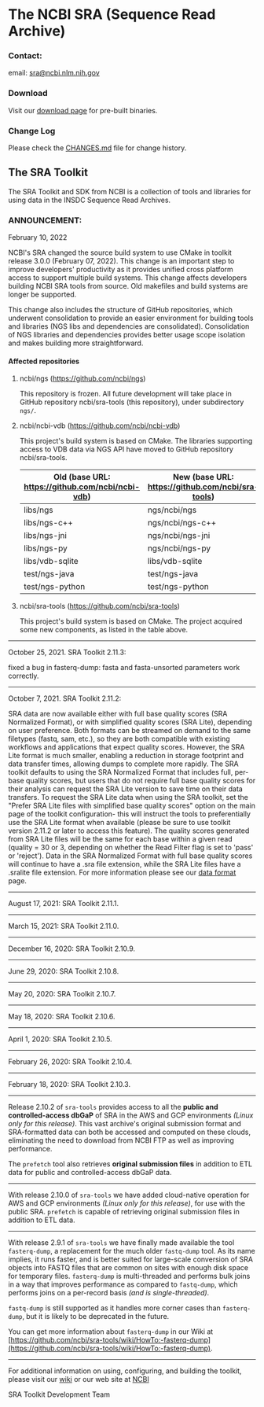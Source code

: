 # The NCBI SRA (Sequence Read Archive)

### Contact:
email: sra@ncbi.nlm.nih.gov

### Download
Visit our [download page](https://github.com/ncbi/sra-tools/wiki/01.-Downloading-SRA-Toolkit) for pre-built binaries.

### Change Log
Please check the [CHANGES.md](CHANGES.md) file for change history.

## The SRA Toolkit
The SRA Toolkit and SDK from NCBI is a collection of tools and libraries for
using data in the INSDC Sequence Read Archives.

### ANNOUNCEMENT:

February 10, 2022

NCBI's SRA changed the source build system to use CMake in toolkit release 3.0.0 (February 07, 2022). This change is an important step to improve developers' productivity as it provides unified cross platform access to support multiple build systems. This change affects developers building NCBI SRA tools from source. Old makefiles and build systems are longer be supported.

This change also includes the structure of GitHub repositories, which underwent consolidation to provide an easier environment for building tools and libraries (NGS libs and dependencies are consolidated). Consolidation of NGS libraries and dependencies provides better usage scope isolation and makes building more straightforward.

#### **Affected repositories**

1) ncbi/ngs (https://github.com/ncbi/ngs)

   This repository is frozen. All future development will take place in GitHub repository ncbi/sra-tools (this repository), under subdirectory `ngs/`.

2) ncbi/ncbi-vdb (https://github.com/ncbi/ncbi-vdb)

   This project's build system is based on CMake. The libraries supporting access to VDB data via NGS API have moved to GitHub repository
   ncbi/sra-tools.

   | Old (base URL: https://github.com/ncbi/ncbi-vdb) | New (base URL: https://github.com/ncbi/sra-tools) |
   | -------------------------------------------------| ------------------------------------------------- |
   | libs/ngs | ngs/ncbi/ngs |
   | libs/ngs-c++ | ngs/ncbi/ngs-c++ |
   | libs/ngs-jni | ngs/ncbi/ngs-jni |
   | libs/ngs-py | ngs/ncbi/ngs-py |
   | libs/vdb-sqlite | libs/vdb-sqlite |
   | test/ngs-java | test/ngs-java |
   | test/ngs-python | test/ngs-python |


3) ncbi/sra-tools (https://github.com/ncbi/sra-tools)

   This project's build system is based on CMake. The project acquired some new components, as listed in the table above.

----

October 25, 2021. SRA Toolkit 2.11.3:

fixed a bug in fasterq-dump: fasta and fasta-unsorted parameters work correctly.

----

October 7, 2021. SRA Toolkit 2.11.2:

SRA data are now available either with full base quality scores (SRA Normalized Format), or with simplified quality scores (SRA Lite), depending on user preference. Both formats can be streamed on demand to the same filetypes (fastq, sam, etc.), so they are both compatible with existing workflows and applications that expect quality scores. However, the SRA Lite format is much smaller, enabling a reduction in storage footprint and data transfer times, allowing dumps to complete more rapidly. The SRA toolkit defaults to using the SRA Normalized Format that includes full, per-base quality scores, but users that do not require full base quality scores for their analysis can request the SRA Lite version to save time on their data transfers. To request the SRA Lite data when using the SRA toolkit, set the "Prefer SRA Lite files with simplified base quality scores" option on the main page of the toolkit configuration- this will instruct the tools to preferentially use the SRA Lite format when available (please be sure to use toolkit version 2.11.2 or later to access this feature). The quality scores generated from SRA Lite files will be the same for each base within a given read (quality = 30 or 3, depending on whether the Read Filter flag is set to 'pass' or 'reject'). Data in the SRA Normalized Format with full base quality scores will continue to have a .sra file extension, while the SRA Lite files have a .sralite file extension. For more information please see our [data format](https://www.ncbi.nlm.nih.gov/sra/docs/sra-data-formats/) page.

----

August 17, 2021: SRA Toolkit 2.11.1.

----

March 15, 2021: SRA Toolkit 2.11.0.

----

December 16, 2020: SRA Toolkit 2.10.9.

----

June 29, 2020: SRA Toolkit 2.10.8.

----

May 20, 2020: SRA Toolkit 2.10.7.

----

May 18, 2020: SRA Toolkit 2.10.6.

----

April 1, 2020: SRA Toolkit 2.10.5.

----

February 26, 2020: SRA Toolkit 2.10.4.

----

February 18, 2020: SRA Toolkit 2.10.3.

----

Release 2.10.2 of `sra-tools` provides access to all the **public and controlled-access dbGaP** of SRA in the AWS and GCP environments _(Linux only for this release)_. This vast archive's original submission format and SRA-formatted data can both be accessed and computed on these clouds, eliminating the need to download from NCBI FTP as well as improving performance.

The `prefetch` tool also retrieves **original submission files** in addition to ETL data for public and controlled-access dbGaP data.

----

With release 2.10.0 of `sra-tools` we have added cloud-native operation for AWS and GCP environments _(Linux only for this release)_, for use with the public SRA. `prefetch` is capable of retrieving original submission files in addition to ETL data.

----

With release 2.9.1 of `sra-tools` we have finally made available the tool `fasterq-dump`, a replacement for the much older `fastq-dump` tool. As its name implies, it runs faster, and is better suited for large-scale conversion of SRA objects into FASTQ files that are common on sites with enough disk space for temporary files. `fasterq-dump` is multi-threaded and performs bulk joins in a way that improves performance as compared to `fastq-dump`, which performs joins on a per-record basis _(and is single-threaded)_.

`fastq-dump` is still supported as it handles more corner cases than `fasterq-dump`, but it is likely to be deprecated in the future.

You can get more information about `fasterq-dump` in our Wiki at [https://github.com/ncbi/sra-tools/wiki/HowTo:-fasterq-dump](https://github.com/ncbi/sra-tools/wiki/HowTo:-fasterq-dump).

----

For additional information on using, configuring, and building the toolkit,
please visit our [wiki](https://github.com/ncbi/sra-tools/wiki)
or our web site at [NCBI](http://www.ncbi.nlm.nih.gov/Traces/sra/?view=toolkit_doc)


SRA Toolkit Development Team
